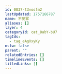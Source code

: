 ```yaml
---
id: 0837-t3vosfm2
lastUpdated: 1757166787
name: 不见冢
aliases: []
layer: 4
categoryId: cat_8abY-bU7
tagIds:
  - tag_eAgXxyKy
nsfw: false
parent: ""
relatedEntries: []
timelineEvents: []
titledLinks: []
---
```


